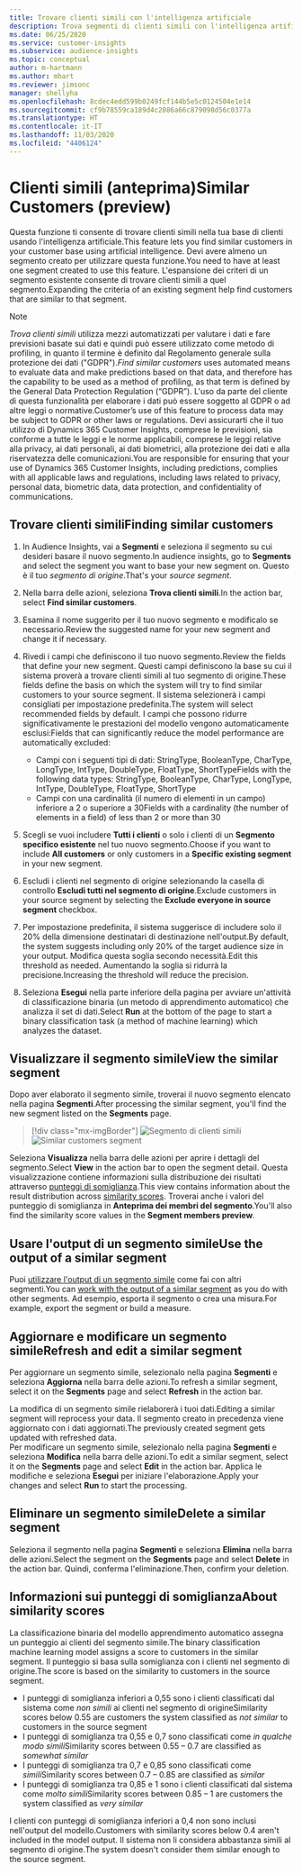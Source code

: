 ```yaml
---
title: Trovare clienti simili con l'intelligenza artificiale
description: Trova segmenti di clienti simili con l'intelligenza artificiale.
ms.date: 06/25/2020
ms.service: customer-insights
ms.subservice: audience-insights
ms.topic: conceptual
author: m-hartmann
ms.author: mhart
ms.reviewer: jimsonc
manager: shellyha
ms.openlocfilehash: 8cdec4edd599b0249fcf144b5e5c0124504e1e14
ms.sourcegitcommit: cf9b78559ca189d4c2086a66c879098d56c0377a
ms.translationtype: HT
ms.contentlocale: it-IT
ms.lasthandoff: 11/03/2020
ms.locfileid: "4406124"
---
```

# <a name="similar-customers-preview"></a><span data-ttu-id="e4c90-103">Clienti simili (anteprima)</span><span class="sxs-lookup"><span data-stu-id="e4c90-103">Similar Customers (preview)</span></span>

<span data-ttu-id="e4c90-104">Questa funzione ti consente di trovare clienti simili nella tua base di clienti usando l'intelligenza artificiale.</span><span class="sxs-lookup"><span data-stu-id="e4c90-104">This feature lets you find similar customers in your customer base using artificial intelligence.</span></span> <span data-ttu-id="e4c90-105">Devi avere almeno un segmento creato per utilizzare questa funzione.</span><span class="sxs-lookup"><span data-stu-id="e4c90-105">You need to have at least one segment created to use this feature.</span></span> <span data-ttu-id="e4c90-106">L'espansione dei criteri di un segmento esistente consente di trovare clienti simili a quel segmento.</span><span class="sxs-lookup"><span data-stu-id="e4c90-106">Expanding the criteria of an existing segment help find customers that are similar to that segment.</span></span>

> [!NOTE]
> <span data-ttu-id="e4c90-107">*Trova clienti simili* utilizza mezzi automatizzati per valutare i dati e fare previsioni basate sui dati e quindi può essere utilizzato come metodo di profiling, in quanto il termine è definito dal Regolamento generale sulla protezione dei dati ("GDPR").</span><span class="sxs-lookup"><span data-stu-id="e4c90-107">*Find similar customers* uses automated means to evaluate data and make predictions based on that data, and therefore has the capability to be used as a method of profiling, as that term is defined by the General Data Protection Regulation (“GDPR”).</span></span> <span data-ttu-id="e4c90-108">L'uso da parte del cliente di questa funzionalità per elaborare i dati può essere soggetto al GDPR o ad altre leggi o normative.</span><span class="sxs-lookup"><span data-stu-id="e4c90-108">Customer’s use of this feature to process data may be subject to GDPR or other laws or regulations.</span></span> <span data-ttu-id="e4c90-109">Devi assicurarti che il tuo utilizzo di Dynamics 365 Customer Insights, comprese le previsioni, sia conforme a tutte le leggi e le norme applicabili, comprese le leggi relative alla privacy, ai dati personali, ai dati biometrici, alla protezione dei dati e alla riservatezza delle comunicazioni.</span><span class="sxs-lookup"><span data-stu-id="e4c90-109">You are responsible for ensuring that your use of Dynamics 365 Customer Insights, including predictions, complies with all applicable laws and regulations, including laws related to privacy, personal data, biometric data, data protection, and confidentiality of communications.</span></span>

## <a name="finding-similar-customers"></a><span data-ttu-id="e4c90-110">Trovare clienti simili</span><span class="sxs-lookup"><span data-stu-id="e4c90-110">Finding similar customers</span></span>

1. <span data-ttu-id="e4c90-111">In Audience Insights, vai a **Segmenti** e seleziona il segmento su cui desideri basare il nuovo segmento.</span><span class="sxs-lookup"><span data-stu-id="e4c90-111">In audience insights, go to **Segments** and select the segment you want to base your new segment on.</span></span> <span data-ttu-id="e4c90-112">Questo è il tuo *segmento di origine*.</span><span class="sxs-lookup"><span data-stu-id="e4c90-112">That's your *source segment*.</span></span>

1. <span data-ttu-id="e4c90-113">Nella barra delle azioni, seleziona **Trova clienti simili**.</span><span class="sxs-lookup"><span data-stu-id="e4c90-113">In the action bar, select **Find similar customers**.</span></span>

1. <span data-ttu-id="e4c90-114">Esamina il nome suggerito per il tuo nuovo segmento e modificalo se necessario.</span><span class="sxs-lookup"><span data-stu-id="e4c90-114">Review the suggested name for your new segment and change it if necessary.</span></span>

1. <span data-ttu-id="e4c90-115">Rivedi i campi che definiscono il tuo nuovo segmento.</span><span class="sxs-lookup"><span data-stu-id="e4c90-115">Review the fields that define your new segment.</span></span> <span data-ttu-id="e4c90-116">Questi campi definiscono la base su cui il sistema proverà a trovare clienti simili al tuo segmento di origine.</span><span class="sxs-lookup"><span data-stu-id="e4c90-116">These fields define the basis on which the system will try to find similar customers to your source segment.</span></span> <span data-ttu-id="e4c90-117">Il sistema selezionerà i campi consigliati per impostazione predefinita.</span><span class="sxs-lookup"><span data-stu-id="e4c90-117">The system will select recommended fields by default.</span></span>
  <span data-ttu-id="e4c90-118">I campi che possono ridurre significativamente le prestazioni del modello vengono automaticamente esclusi:</span><span class="sxs-lookup"><span data-stu-id="e4c90-118">Fields that can significantly reduce the model performance are automatically excluded:</span></span>
  
   - <span data-ttu-id="e4c90-119">Campi con i seguenti tipi di dati: StringType, BooleanType, CharType, LongType, IntType, DoubleType, FloatType, ShortType</span><span class="sxs-lookup"><span data-stu-id="e4c90-119">Fields with the following data types: StringType, BooleanType, CharType, LongType, IntType, DoubleType, FloatType, ShortType</span></span>
   - <span data-ttu-id="e4c90-120">Campi con una cardinalità (il numero di elementi in un campo) inferiore a 2 o superiore a 30</span><span class="sxs-lookup"><span data-stu-id="e4c90-120">Fields with a cardinality (the number of elements in a field) of less than 2 or more than 30</span></span>

1. <span data-ttu-id="e4c90-121">Scegli se vuoi includere **Tutti i clienti** o solo i clienti di un **Segmento specifico esistente** nel tuo nuovo segmento.</span><span class="sxs-lookup"><span data-stu-id="e4c90-121">Choose if you want to include **All customers** or only customers in a **Specific existing segment** in your new segment.</span></span>

1. <span data-ttu-id="e4c90-122">Escludi i clienti nel segmento di origine selezionando la casella di controllo **Escludi tutti nel segmento di origine**.</span><span class="sxs-lookup"><span data-stu-id="e4c90-122">Exclude customers in your source segment by selecting the **Exclude everyone in source segment** checkbox.</span></span>

1. <span data-ttu-id="e4c90-123">Per impostazione predefinita, il sistema suggerisce di includere solo il 20% della dimensione destinatari di destinazione nell'output.</span><span class="sxs-lookup"><span data-stu-id="e4c90-123">By default, the system suggests including only 20% of the target audience size in your output.</span></span> <span data-ttu-id="e4c90-124">Modifica questa soglia secondo necessità.</span><span class="sxs-lookup"><span data-stu-id="e4c90-124">Edit this threshold as needed.</span></span> <span data-ttu-id="e4c90-125">Aumentando la soglia si ridurrà la precisione.</span><span class="sxs-lookup"><span data-stu-id="e4c90-125">Increasing the threshold will reduce the precision.</span></span>

1. <span data-ttu-id="e4c90-126">Seleziona **Esegui** nella parte inferiore della pagina per avviare un'attività di classificazione binaria (un metodo di apprendimento automatico) che analizza il set di dati.</span><span class="sxs-lookup"><span data-stu-id="e4c90-126">Select **Run** at the bottom of the page to start a binary classification task (a method of machine learning) which analyzes the dataset.</span></span>

## <a name="view-the-similar-segment"></a><span data-ttu-id="e4c90-127">Visualizzare il segmento simile</span><span class="sxs-lookup"><span data-stu-id="e4c90-127">View the similar segment</span></span>

<span data-ttu-id="e4c90-128">Dopo aver elaborato il segmento simile, troverai il nuovo segmento elencato nella pagina **Segmenti**.</span><span class="sxs-lookup"><span data-stu-id="e4c90-128">After processing the similar segment, you'll find the new segment listed on the **Segments** page.</span></span>

> [!div class="mx-imgBorder"]
> <span data-ttu-id="e4c90-129">![Segmento di clienti simili](media/expanded-segment.png "Segmento di clienti simili")</span><span class="sxs-lookup"><span data-stu-id="e4c90-129">![Similar customers segment](media/expanded-segment.png "Similar customers segment")</span></span>

<span data-ttu-id="e4c90-130">Seleziona **Visualizza** nella barra delle azioni per aprire i dettagli del segmento.</span><span class="sxs-lookup"><span data-stu-id="e4c90-130">Select **View** in the action bar to open the segment detail.</span></span> <span data-ttu-id="e4c90-131">Questa visualizzazione contiene informazioni sulla distribuzione dei risultati attraverso [punteggi di somiglianza](#about-similarity-scores).</span><span class="sxs-lookup"><span data-stu-id="e4c90-131">This view contains information about the result distribution across [similarity scores](#about-similarity-scores).</span></span> <span data-ttu-id="e4c90-132">Troverai anche i valori del punteggio di somiglianza in **Anteprima dei membri del segmento**.</span><span class="sxs-lookup"><span data-stu-id="e4c90-132">You'll also find the similarity score values in the **Segment members preview**.</span></span>

## <a name="use-the-output-of-a-similar-segment"></a><span data-ttu-id="e4c90-133">Usare l'output di un segmento simile</span><span class="sxs-lookup"><span data-stu-id="e4c90-133">Use the output of a similar segment</span></span>

<span data-ttu-id="e4c90-134">Puoi [utilizzare l'output di un segmento simile](segments.md) come fai con altri segmenti.</span><span class="sxs-lookup"><span data-stu-id="e4c90-134">You can [work with the output of a similar segment](segments.md) as you do with other segments.</span></span> <span data-ttu-id="e4c90-135">Ad esempio, esporta il segmento o crea una misura.</span><span class="sxs-lookup"><span data-stu-id="e4c90-135">For example, export the segment or build a measure.</span></span>

## <a name="refresh-and-edit-a-similar-segment"></a><span data-ttu-id="e4c90-136">Aggiornare e modificare un segmento simile</span><span class="sxs-lookup"><span data-stu-id="e4c90-136">Refresh and edit a similar segment</span></span>

<span data-ttu-id="e4c90-137">Per aggiornare un segmento simile, selezionalo nella pagina **Segmenti** e seleziona **Aggiorna** nella barra delle azioni.</span><span class="sxs-lookup"><span data-stu-id="e4c90-137">To refresh a similar segment, select it on the **Segments** page and select **Refresh** in the action bar.</span></span>

<span data-ttu-id="e4c90-138">La modifica di un segmento simile rielaborerà i tuoi dati.</span><span class="sxs-lookup"><span data-stu-id="e4c90-138">Editing a similar segment will reprocess your data.</span></span> <span data-ttu-id="e4c90-139">Il segmento creato in precedenza viene aggiornato con i dati aggiornati.</span><span class="sxs-lookup"><span data-stu-id="e4c90-139">The previously created segment gets updated with refreshed data.</span></span>    
<span data-ttu-id="e4c90-140">Per modificare un segmento simile, selezionalo nella pagina **Segmenti** e seleziona **Modifica** nella barra delle azioni.</span><span class="sxs-lookup"><span data-stu-id="e4c90-140">To edit a similar segment, select it on the **Segments** page and select **Edit** in the action bar.</span></span> <span data-ttu-id="e4c90-141">Applica le modifiche e seleziona **Esegui** per iniziare l'elaborazione.</span><span class="sxs-lookup"><span data-stu-id="e4c90-141">Apply your changes and select **Run** to start the processing.</span></span>

## <a name="delete-a-similar-segment"></a><span data-ttu-id="e4c90-142">Eliminare un segmento simile</span><span class="sxs-lookup"><span data-stu-id="e4c90-142">Delete a similar segment</span></span>

<span data-ttu-id="e4c90-143">Seleziona il segmento nella pagina **Segmenti** e seleziona **Elimina** nella barra delle azioni.</span><span class="sxs-lookup"><span data-stu-id="e4c90-143">Select the segment on the **Segments** page and select **Delete** in the action bar.</span></span> <span data-ttu-id="e4c90-144">Quindi, conferma l'eliminazione.</span><span class="sxs-lookup"><span data-stu-id="e4c90-144">Then, confirm your deletion.</span></span>

## <a name="about-similarity-scores"></a><span data-ttu-id="e4c90-145">Informazioni sui punteggi di somiglianza</span><span class="sxs-lookup"><span data-stu-id="e4c90-145">About similarity scores</span></span>

<span data-ttu-id="e4c90-146">La classificazione binaria del modello apprendimento automatico assegna un punteggio ai clienti del segmento simile.</span><span class="sxs-lookup"><span data-stu-id="e4c90-146">The binary classification machine learning model assigns a score to customers in the similar segment.</span></span> <span data-ttu-id="e4c90-147">Il punteggio si basa sulla somiglianza con i clienti nel segmento di origine.</span><span class="sxs-lookup"><span data-stu-id="e4c90-147">The score is based on the similarity to customers in the source segment.</span></span>

- <span data-ttu-id="e4c90-148">I punteggi di somiglianza inferiori a 0,55 sono i clienti classificati dal sistema come *non simili* ai clienti nel segmento di origine</span><span class="sxs-lookup"><span data-stu-id="e4c90-148">Similarity scores below 0.55 are customers the system classified as *not similar* to customers in the source segment</span></span>
- <span data-ttu-id="e4c90-149">I punteggi di somiglianza tra 0,55 e 0,7 sono classificati come *in qualche modo simili*</span><span class="sxs-lookup"><span data-stu-id="e4c90-149">Similarity scores between 0.55 – 0.7 are classified as *somewhat similar*</span></span>
- <span data-ttu-id="e4c90-150">I punteggi di somiglianza tra 0,7 e 0,85 sono classificati come *simili*</span><span class="sxs-lookup"><span data-stu-id="e4c90-150">Similarity scores between 0.7 – 0.85 are classified as *similar*</span></span>
- <span data-ttu-id="e4c90-151">I punteggi di somiglianza tra 0,85 e 1 sono i clienti classificati dal sistema come *molto simili*</span><span class="sxs-lookup"><span data-stu-id="e4c90-151">Similarity scores between 0.85 – 1 are customers the system classified as *very similar*</span></span>

<span data-ttu-id="e4c90-152">I clienti con punteggi di somiglianza inferiori a 0,4 non sono inclusi nell'output del modello.</span><span class="sxs-lookup"><span data-stu-id="e4c90-152">Customers with similarity scores below 0.4 aren't included in the model output.</span></span> <span data-ttu-id="e4c90-153">Il sistema non li considera abbastanza simili al segmento di origine.</span><span class="sxs-lookup"><span data-stu-id="e4c90-153">The system doesn't consider them similar enough to the source segment.</span></span>
